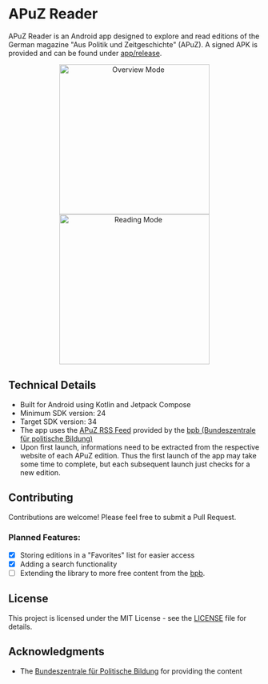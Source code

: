 # APuZ Reader

APuZ Reader is an Android app designed to explore and read editions of the German magazine "Aus Politik und Zeitgeschichte" (APuZ). A signed APK is provided and can be found under [app/release](https://github.com/Lienhop/APuZ-Reader/tree/main/app/release).

<p align="middle"> 
  <img title="Overview Mode" src="https://github.com/user-attachments/assets/023db1d0-58c8-475f-b1b9-5bd39a2b4358" width=300" hspace=20 />
  <img title="Reading Mode" src="https://github.com/user-attachments/assets/fbf9a6cb-972c-452c-b09a-f2b9f8c604d4" width="300" /> 
</p>

## Technical Details

- Built for Android using Kotlin and Jetpack Compose
- Minimum SDK version: 24
- Target SDK version: 34
- The app uses the [APuZ RSS Feed](https://www.bpb.de/rss-feed/230868.rss) provided by the [bpb (Bundeszentrale für politische Bildung)](https://www.bpb.de)
- Upon first launch, informations need to be extracted from the respective website of each APuZ edition. Thus the first launch of the app may take some time to complete, but each subsequent launch just checks for a new edition.

## Contributing

Contributions are welcome! Please feel free to submit a Pull Request.

### Planned Features:

- [x] Storing editions in a "Favorites" list for easier access 
- [x] Adding a search functionality
- [ ] Extending the library to more free content from the [bpb](https://www.bpb.de/).

## License

This project is licensed under the MIT License - see the [LICENSE](LICENSE) file for details.

## Acknowledgments

- The [Bundeszentrale für Politische Bildung](https://www.bpb.de/) for providing the content
